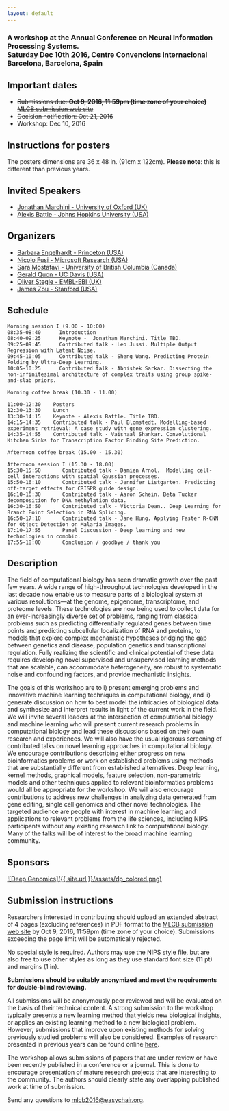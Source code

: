 ```yaml
---
layout: default
---
```


<h3> A workshop at the Annual Conference on Neural Information Processing Systems.<br /> Saturday Dec 10th 2016, Centre Convencions Internacional Barcelona, Barcelona, Spain </h3>

## Important dates
   * ~~Submissions due: **Oct 9, 2016, 11:59pm (time zone of your choice)** [MLCB submission web site](https://easychair.org/conferences/?conf=mlcb2016)~~
   * ~~Decision notification: Oct 21, 2016~~
   * Workshop: Dec 10, 2016

## Instructions for posters
The posters dimensions are 36 x 48 in. (91cm x 122cm). **Please note**: this is different than previous years.

## Invited Speakers
   * [Jonathan Marchini - University of Oxford (UK)](http://www.stats.ox.ac.uk/~marchini/)
   * [Alexis Battle - Johns Hopkins University (USA)](http://battlelab.jhu.edu/)

## Organizers
   * [Barbara Engelhardt - Princeton (USA)](https://www.cs.princeton.edu/~bee/)
   * [Nicolo Fusi - Microsoft Research (USA)](http://www.nicolofusi.com)
   * [Sara Mostafavi - University of British Columbia (Canada)](http://saramostafavi.github.io/)
   * [Gerald Quon - UC Davis (USA)](http://qlab.faculty.ucdavis.edu/)
   * [Oliver Stegle - EMBL-EBI (UK)](http://www.ebi.ac.uk/research/stegle)
   * [James Zou - Stanford (USA)](http://people.fas.harvard.edu/~jzou/)

## Schedule
```
Morning session I (9.00 - 10:00)  
08:35-08:40      Introduction  
08:40-09:25      Keynote -  Jonathan Marchini. Title TBD.
09:25-09:45      Contributed talk - Leo Jussi. Multiple Output Regression with Latent Noise.  
09:45-10:05      Contributed talk - Sheng Wang. Predicting Protein Folding by Ultra-Deep Learning.  
10:05-10:25      Contributed talk - Abhishek Sarkar. Dissecting the non-infinitesimal architecture of complex traits using group spike-and-slab priors.  

Morning coffee break (10.30 - 11.00)

11:00-12:30    Posters
12:30-13:30    Lunch
13:30-14:15    Keynote - Alexis Battle. Title TBD.
14:15-14:35    Contributed talk - Paul Blomstedt. Modelling-based experiment retrieval: A case study with gene expression clustering.
14:35-14:55    Contributed talk - Vaishaal Shankar. Convolutional Kitchen Sinks for Transcription Factor Binding Site Prediction.

Afternoon coffee break (15.00 - 15.30)

Afternoon session I (15.30 - 18.00)
15:30-15:50       Contributed talk - Damien Arnol.  Modelling cell-cell interactions with spatial Gaussian processes.
15:50-16:10       Contributed talk - Jennifer Listgarten. Predicting off-target effects for CRISPR guide design.
16:10-16:30       Contributed talk - Aaron Schein. Beta Tucker decomposition for DNA methylation data.
16:30-16:50       Contributed talk - Victoria Dean.. Deep Learning for Branch Point Selection in RNA Splicing.
16:50-17:10       Contributed talk - Jane Hung. Applying Faster R-CNN for Object Detection on Malaria Images.
17:10-17:55       Panel Discussion - Deep learning and new technologies in compbio.  
17:55-18:00       Conclusion / goodbye / thank you
```

## Description
The field of computational biology has seen dramatic growth over the past few years. A wide range of high-throughput technologies developed in the last decade now enable us to measure parts of a biological system at various resolutions—at the genome, epigenome, transcriptome, and proteome levels. These technologies are now being used to collect data for an ever-increasingly diverse set of problems, ranging from classical problems such as predicting differentially regulated genes between time points and predicting subcellular localization of RNA and proteins, to models that explore complex mechanistic hypotheses bridging the gap between genetics and disease, population genetics and transcriptional regulation. Fully realizing the scientific and clinical potential of these data requires developing novel supervised and unsupervised learning methods that are scalable, can accommodate heterogeneity, are robust to systematic noise and confounding factors, and provide mechanistic insights. 

The goals of this workshop are to i) present emerging problems and innovative machine learning techniques in computational biology, and ii) generate discussion on how to best model the intricacies of biological data and synthesize and interpret results in light of the current work in the field. We will invite several leaders at the intersection of computational biology and machine learning who will present current research problems in computational biology and lead these discussions based on their own research and experiences. We will also have the usual rigorous screening of contributed talks on novel learning approaches in computational biology. We encourage contributions describing either progress on new bioinformatics problems or work on established problems using methods that are substantially different from established alternatives. Deep learning, kernel methods, graphical models, feature selection, non-parametric models and other techniques applied to relevant bioinformatics problems would all be appropriate for the workshop. We will also encourage contributions to address new challenges in analyzing data generated from gene editing, single cell genomics and other novel technologies. The targeted audience are people with interest in machine learning and applications to relevant problems from the life sciences, including NIPS participants without any existing research link to computational biology. Many of the talks will be of interest to the broad machine learning community.  


## Sponsors
 
[![Deep Genomics]({{ site.url }}/assets/dp_colored.png)](http://www.deepgenomics.com/)


## Submission instructions

Researchers interested in contributing should upload an extended abstract of 4 pages (excluding references) in PDF format to the [MLCB submission web site](https://easychair.org/conferences/?conf=mlcb2016) by Oct 9, 2016, 11:59pm (time zone of your choice). Submissions exceeding the page limit will be automatically rejected.

No special style is required. Authors may use the NIPS style file, but are also free to use other styles as long as they use standard font size (11 pt) and margins (1 in). 

**Submissions should be suitably anonymized and meet the requirements for double-blind reviewing.**

All submissions will be anonymously peer reviewed and will be evaluated on the basis of their technical content.  A strong submission to the workshop typically presents a new learning method that yields new biological insights, or applies an existing learning method to a new biological problem.  However, submissions that improve upon existing methods for solving previously studied problems will also be considered. Examples of research presented in previous years can be found online [here](http://raetschlab.org:10080/nipscompbio/).

The workshop allows submissions of papers that are under review or have been recently published in a conference or a journal. This is done to encourage presentation of mature research projects that are interesting to the community. The authors should clearly state any overlapping published work at time of submission. 

Send any questions to mlcb2016@easychair.org.


